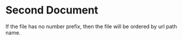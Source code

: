 # Second Document

If the file has no number prefix, then the file will be ordered by url path name.
